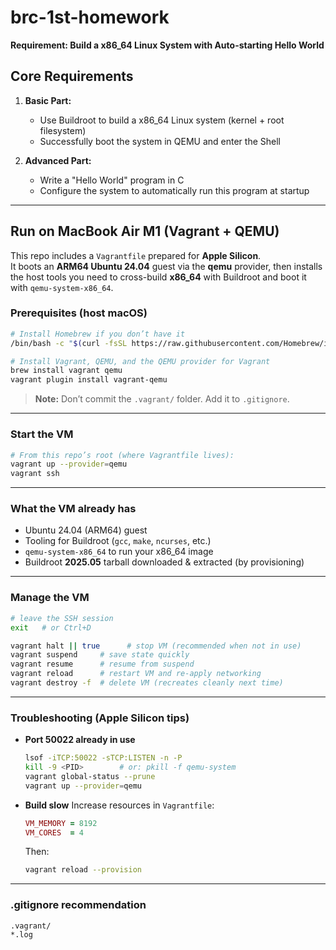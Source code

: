 # brc-1st-homework

**Requirement: Build a x86_64 Linux System with Auto-starting Hello World**

## Core Requirements

1. **Basic Part:**

   - Use Buildroot to build a x86_64 Linux system (kernel + root filesystem)
   - Successfully boot the system in QEMU and enter the Shell

2. **Advanced Part:**
   - Write a "Hello World" program in C
   - Configure the system to automatically run this program at startup

---

## Run on MacBook Air M1 (Vagrant + QEMU)

This repo includes a `Vagrantfile` prepared for **Apple Silicon**.  
It boots an **ARM64 Ubuntu 24.04** guest via the **qemu** provider, then installs the host tools you need to cross-build **x86_64** with Buildroot and boot it with `qemu-system-x86_64`.

### Prerequisites (host macOS)

```bash
# Install Homebrew if you don’t have it
/bin/bash -c "$(curl -fsSL https://raw.githubusercontent.com/Homebrew/install/HEAD/install.sh)"

# Install Vagrant, QEMU, and the QEMU provider for Vagrant
brew install vagrant qemu
vagrant plugin install vagrant-qemu
```

> **Note:** Don’t commit the `.vagrant/` folder. Add it to `.gitignore`.

---

### Start the VM

```bash
# From this repo’s root (where Vagrantfile lives):
vagrant up --provider=qemu
vagrant ssh
```

---

### What the VM already has

- Ubuntu 24.04 (ARM64) guest
- Tooling for Buildroot (`gcc`, `make`, `ncurses`, etc.)
- `qemu-system-x86_64` to run your x86_64 image
- Buildroot **2025.05** tarball downloaded & extracted (by provisioning)

---

### Manage the VM

```bash
# leave the SSH session
exit   # or Ctrl+D

vagrant halt || true      # stop VM (recommended when not in use)
vagrant suspend     # save state quickly
vagrant resume      # resume from suspend
vagrant reload      # restart VM and re-apply networking
vagrant destroy -f  # delete VM (recreates cleanly next time)
```

---

### Troubleshooting (Apple Silicon tips)

- **Port 50022 already in use**

  ```bash
  lsof -iTCP:50022 -sTCP:LISTEN -n -P
  kill -9 <PID>        # or: pkill -f qemu-system
  vagrant global-status --prune
  vagrant up --provider=qemu
  ```

- **Build slow**
  Increase resources in `Vagrantfile`:
  ```ruby
  VM_MEMORY = 8192
  VM_CORES  = 4
  ```
  Then:
  ```bash
  vagrant reload --provision
  ```

---

### .gitignore recommendation

```gitignore
.vagrant/
*.log
```
